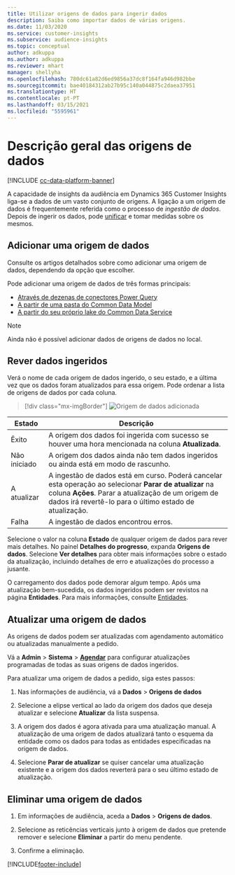 ```yaml
---
title: Utilizar origens de dados para ingerir dados
description: Saiba como importar dados de várias origens.
ms.date: 11/03/2020
ms.service: customer-insights
ms.subservice: audience-insights
ms.topic: conceptual
author: adkuppa
ms.author: adkuppa
ms.reviewer: mhart
manager: shellyha
ms.openlocfilehash: 780dc61a82d6ed9856a37dc8f164fa946d982bbe
ms.sourcegitcommit: bae40184312ab27b95c140a044875c2daea37951
ms.translationtype: HT
ms.contentlocale: pt-PT
ms.lasthandoff: 03/15/2021
ms.locfileid: "5595961"
---
```

# <a name="data-sources-overview"></a>Descrição geral das origens de dados

[!INCLUDE [cc-data-platform-banner](../includes/cc-data-platform-banner.md)]

A capacidade de insights da audiência em Dynamics 365 Customer Insights liga-se a dados de um vasto conjunto de origens. A ligação a um origem de dados é frequentemente referida como o processo de *ingestão de dados*. Depois de ingerir os dados, pode [unificar](data-unification.md) e tomar medidas sobre os mesmos.

## <a name="add-a-data-source"></a>Adicionar uma origem de dados

Consulte os artigos detalhados sobre como adicionar uma origem de dados, dependendo da opção que escolher.

Pode adicionar uma origem de dados de três formas principais:

- [Através de dezenas de conectores Power Query](connect-power-query.md)
- [A partir de uma pasta do Common Data Model](connect-common-data-model.md)
- [A partir do seu próprio lake do Common Data Service](connect-common-data-service-lake.md)

> [!NOTE]
> Ainda não é possível adicionar dados de origens de dados no local.

## <a name="review-ingested-data"></a>Rever dados ingeridos

Verá o nome de cada origem de dados ingerido, o seu estado, e a última vez que os dados foram atualizados para essa origem. Pode ordenar a lista de origens de dados por cada coluna.

> [!div class="mx-imgBorder"]
> ![Origem de dados adicionada](media/configure-data-datasource-added.png "Origem de dados adicionada")

|Estado  |Descrição  |
|---------|---------|
|Êxito   |A origem dos dados foi ingerida com sucesso se houver uma hora mencionada na coluna **Atualizada**.
|Não iniciado   |A origem dos dados ainda não tem dados ingeridos ou ainda está em modo de rascunho.         |
|A atualizar    |A ingestão de dados está em curso. Poderá cancelar esta operação ao selecionar **Parar de atualizar** na coluna **Ações**. Parar a atualização de um origem de dados irá revertê-lo para o último estado de atualização.       |
|Falha     |A ingestão de dados encontrou erros.         |

Selecione o valor na coluna **Estado** de qualquer origem de dados para rever mais detalhes. No painel **Detalhes do progresso**, expanda **Origens de dados**. Selecione **Ver detalhes** para obter mais informações sobre o estado da atualização, incluindo detalhes de erro e atualizações do processo a jusante.

O carregamento dos dados pode demorar algum tempo. Após uma atualização bem-sucedida, os dados ingeridos podem ser revistos na página **Entidades**. Para mais informações, consulte [Entidades](entities.md).

## <a name="refresh-a-data-source"></a>Atualizar uma origem de dados

As origens de dados podem ser atualizadas com agendamento automático ou atualizadas manualmente a pedido. 

Vá a **Admin** > **Sistema** > [**Agendar**](system.md#schedule-tab) para configurar atualizações programadas de todas as suas origens de dados ingeridos.

Para atualizar uma origem de dados a pedido, siga estes passos:

1. Nas informações de audiência, vá a **Dados** > **Origens de dados**

2. Selecione a elipse vertical ao lado da origem dos dados que deseja atualizar e selecione **Atualizar** da lista suspensa.

3. A origem dos dados é agora ativada para uma atualização manual. A atualização de uma origem de dados atualizará tanto o esquema da entidade como os dados para todas as entidades especificadas na origem de dados.

4. Selecione **Parar de atualizar** se quiser cancelar uma atualização existente e a origem dos dados reverterá para o seu último estado de atualização.

## <a name="delete-a-data-source"></a>Eliminar uma origem de dados

1. Em informações de audiência, aceda a **Dados** > **Origens de dados**.

2. Selecione as reticências verticais junto à origem de dados que pretende remover e selecione **Eliminar** a partir do menu pendente.

3. Confirme a eliminação.


[!INCLUDE[footer-include](../includes/footer-banner.md)]